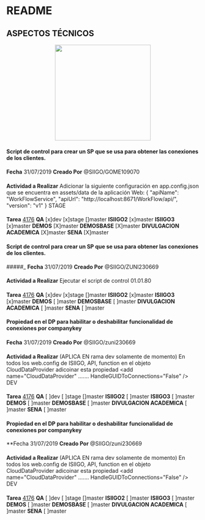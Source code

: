 # README
## ASPECTOS TÉCNICOS

<p align="center"><img src="https://siigonube.siigo.com/ISIIGO/Images/Portals/Siigo-Contador-Nube-Logo.png" width="250"></p>

#### Script de control para crear un SP que se usa para obtener las conexiones de los clientes.
####   
**Fecha**					31/07/2019
**Creado Por**				@SIIGO/GOME109070				
####  
**Actividad a Realizar**	Adicionar la siguiente configuración en app.config.json que se encuentra en assets/data de la aplicación Web:
  {
    "apiName": "WorkFlowService",
    "apiUrl": "http://localhost:8671/WorkFlow/api/",
    "version": "v1"
  }
STAGE

####  
**Tarea**					[4176](https://dev.azure.com/SiigoDevOps/Siigo/_workitems/edit/4716)
**QA** 						[x]dev [x]stage []master
**ISIIGO2** 				[x]master
**ISIIGO3** 				[x]master
**DEMOS** 					[X]master
**DEMOSBASE** 				[X]master
**DIVULGACION ACADEMICA**	[X]master
**SENA**	 				[X]master
####  


#### Script de control para crear un SP que se usa para obtener las conexiones de los clientes.
#####_
**Fecha**					31/07/2019
**Creado Por**				@SIIGO/ZUNI230669				
####  
**Actividad a Realizar**	Ejecutar el script de control 01.01.80

####  
**Tarea**					[4176](https://dev.azure.com/SiigoDevOps/Siigo/_workitems/edit/4716)
**QA** 						[x]dev [x]stage []master
**ISIIGO2** 				[x]master
**ISIIGO3** 				[x]master
**DEMOS** 					[ ]master
**DEMOSBASE** 				[ ]master
**DIVULGACION ACADEMICA**	[ ]master
**SENA**	 				[ ]master
####  


#### Propiedad en el DP para habilitar o deshabilitar funcionalidad de conexiones por companykey
####  
**Fecha**					31/07/2019
**Creado Por**				@SIIGO/zuni230669				
####  
**Actividad a Realizar**	(APLICA EN rama dev solamente de momento)
							En todos los web.config de ISIIGO, API, function en el objeto CloudDataProvider adicoinar esta propiedad
							<add name="CloudDataProvider" .......  HandleGUIDToConnections="False" />
							DEV
####  
**Tarea**					[4176](https://dev.azure.com/SiigoDevOps/Siigo/_workitems/edit/4716)
**QA** 						[ ]dev [ ]stage []master
**ISIIGO2** 				[ ]master
**ISIIGO3** 				[ ]master
**DEMOS** 					[ ]master
**DEMOSBASE** 				[ ]master
**DIVULGACION ACADEMICA**	[ ]master
**SENA**	 				[ ]master
####  



#### Propiedad en el DP para habilitar o deshabilitar funcionalidad de conexiones por companykey
**Fecha					31/07/2019
**Creado Por**				@SIIGO/zuni230669				
####  
**Actividad a Realizar**	(APLICA EN rama dev solamente de momento)
							En todos los web.config de ISIIGO, API, function en el objeto CloudDataProvider adicoinar esta propiedad
							<add name="CloudDataProvider" .......  HandleGUIDToConnections="False" />
							DEV
####  
**Tarea**					[4176](https://dev.azure.com/SiigoDevOps/Siigo/_workitems/edit/4716)
**QA** 						[ ]dev [ ]stage []master
**ISIIGO2** 				[ ]master
**ISIIGO3** 				[ ]master
**DEMOS** 					[ ]master
**DEMOSBASE** 				[ ]master
**DIVULGACION ACADEMICA**	[ ]master
**SENA**	 				[ ]master
####  


